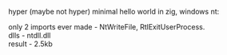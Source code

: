  hyper (maybe not hyper) minimal hello world in zig, windows nt:
 
 only 2 imports ever made - NtWriteFile, RtlExitUserProcess.\
 dlls - ntdll.dll\
 result - 2.5kb
